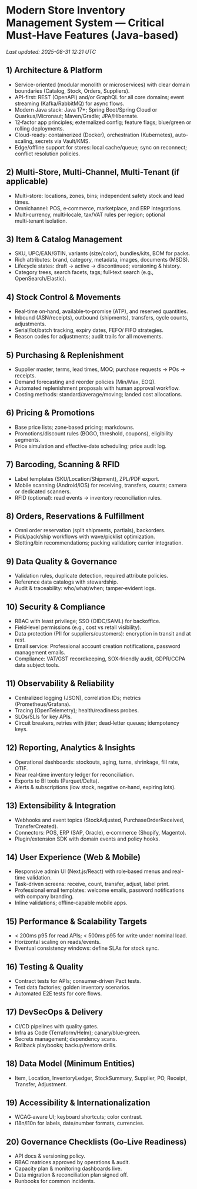 # Modern Store Inventory Management System — Critical Must‑Have Features (Java-based)

_Last updated: 2025-08-31 12:21 UTC_

## 1) Architecture & Platform
- Service-oriented (modular monolith or microservices) with clear domain boundaries (Catalog, Stock, Orders, Suppliers).
- API-first: REST (OpenAPI) and/or GraphQL for all core domains; event streaming (Kafka/RabbitMQ) for async flows.
- Modern Java stack: Java 17+; Spring Boot/Spring Cloud or Quarkus/Micronaut; Maven/Gradle; JPA/Hibernate.
- 12‑factor app principles; externalized config; feature flags; blue/green or rolling deployments.
- Cloud-ready: containerized (Docker), orchestration (Kubernetes), auto-scaling, secrets via Vault/KMS.
- Edge/offline support for stores: local cache/queue; sync on reconnect; conflict resolution policies.

## 2) Multi‑Store, Multi‑Channel, Multi‑Tenant (if applicable)
- Multi-store: locations, zones, bins; independent safety stock and lead times.
- Omnichannel: POS, e‑commerce, marketplace, and ERP integrations.
- Multi‑currency, multi‑locale, tax/VAT rules per region; optional multi‑tenant isolation.

## 3) Item & Catalog Management
- SKU, UPC/EAN/GTIN, variants (size/color), bundles/kits, BOM for packs.
- Rich attributes: brand, category, metadata, images, documents (MSDS).
- Lifecycle states: draft → active → discontinued; versioning & history.
- Category trees, search facets, tags; full‑text search (e.g., OpenSearch/Elastic).

## 4) Stock Control & Movements
- Real‑time on‑hand, available‑to‑promise (ATP), and reserved quantities.
- Inbound (ASN/receipts), outbound (shipments), transfers, cycle counts, adjustments.
- Serial/lot/batch tracking, expiry dates, FEFO/ FIFO strategies.
- Reason codes for adjustments; audit trails for all movements.

## 5) Purchasing & Replenishment
- Supplier master, terms, lead times, MOQ; purchase requests → POs → receipts.
- Demand forecasting and reorder policies (Min/Max, EOQ).
- Automated replenishment proposals with human approval workflow.
- Costing methods: standard/average/moving; landed cost allocations.

## 6) Pricing & Promotions
- Base price lists; zone‑based pricing; markdowns.
- Promotions/discount rules (BOGO, threshold, coupons), eligibility segments.
- Price simulation and effective‑date scheduling; price audit log.

## 7) Barcoding, Scanning & RFID
- Label templates (SKU/Location/Shipment), ZPL/PDF export.
- Mobile scanning (Android/iOS) for receiving, transfers, counts; camera or dedicated scanners.
- RFID (optional): read events → inventory reconciliation rules.

## 8) Orders, Reservations & Fulfillment
- Omni order reservation (split shipments, partials), backorders.
- Pick/pack/ship workflows with wave/picklist optimization.
- Slotting/bin recommendations; packing validation; carrier integration.

## 9) Data Quality & Governance
- Validation rules, duplicate detection, required attribute policies.
- Reference data catalogs with stewardship.
- Audit & traceability: who/what/when; tamper‑evident logs.

## 10) Security & Compliance
- RBAC with least privilege; SSO (OIDC/SAML) for backoffice.
- Field‑level permissions (e.g., cost vs retail visibility).
- Data protection (PII for suppliers/customers): encryption in transit and at rest.
- Email service: Professional account creation notifications, password management emails.
- Compliance: VAT/GST recordkeeping, SOX‑friendly audit, GDPR/CCPA data subject tools.

## 11) Observability & Reliability
- Centralized logging (JSON), correlation IDs; metrics (Prometheus/Grafana).
- Tracing (OpenTelemetry); health/readiness probes.
- SLOs/SLIs for key APIs.
- Circuit breakers, retries with jitter; dead‑letter queues; idempotency keys.

## 12) Reporting, Analytics & Insights
- Operational dashboards: stockouts, aging, turns, shrinkage, fill rate, OTIF.
- Near real‑time inventory ledger for reconciliation.
- Exports to BI tools (Parquet/Delta).
- Alerts & subscriptions (low stock, negative on‑hand, expiring lots).

## 13) Extensibility & Integration
- Webhooks and event topics (StockAdjusted, PurchaseOrderReceived, TransferCreated).
- Connectors: POS, ERP (SAP, Oracle), e‑commerce (Shopify, Magento).
- Plugin/extension SDK with domain events and policy hooks.

## 14) User Experience (Web & Mobile)
- Responsive admin UI (Next.js/React) with role‑based menus and real-time validation.
- Task-driven screens: receive, count, transfer, adjust, label print.
- Professional email templates: welcome emails, password notifications with company branding.
- Inline validations; offline‑capable mobile apps.

## 15) Performance & Scalability Targets
- < 200ms p95 for read APIs; < 500ms p95 for write under nominal load.
- Horizontal scaling on reads/events.
- Eventual consistency windows: define SLAs for stock sync.

## 16) Testing & Quality
- Contract tests for APIs; consumer‑driven Pact tests.
- Test data factories; golden inventory scenarios.
- Automated E2E tests for core flows.

## 17) DevSecOps & Delivery
- CI/CD pipelines with quality gates.
- Infra as Code (Terraform/Helm); canary/blue‑green.
- Secrets management; dependency scans.
- Rollback playbooks; backup/restore drills.

## 18) Data Model (Minimum Entities)
- Item, Location, InventoryLedger, StockSummary, Supplier, PO, Receipt, Transfer, Adjustment.

## 19) Accessibility & Internationalization
- WCAG‑aware UI; keyboard shortcuts; color contrast.
- i18n/l10n for labels, date/number formats, currencies.

## 20) Governance Checklists (Go‑Live Readiness)
- API docs & versioning policy.
- RBAC matrices approved by operations & audit.
- Capacity plan & monitoring dashboards live.
- Data migration & reconciliation plan signed off.
- Runbooks for common incidents.


